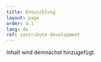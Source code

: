 ```yaml
---
title: Entwicklung
layout: page
order: 4.1
lang: de
ref: contribute-development
---
```


Inhalt wird demnächst hinzugefügt.
